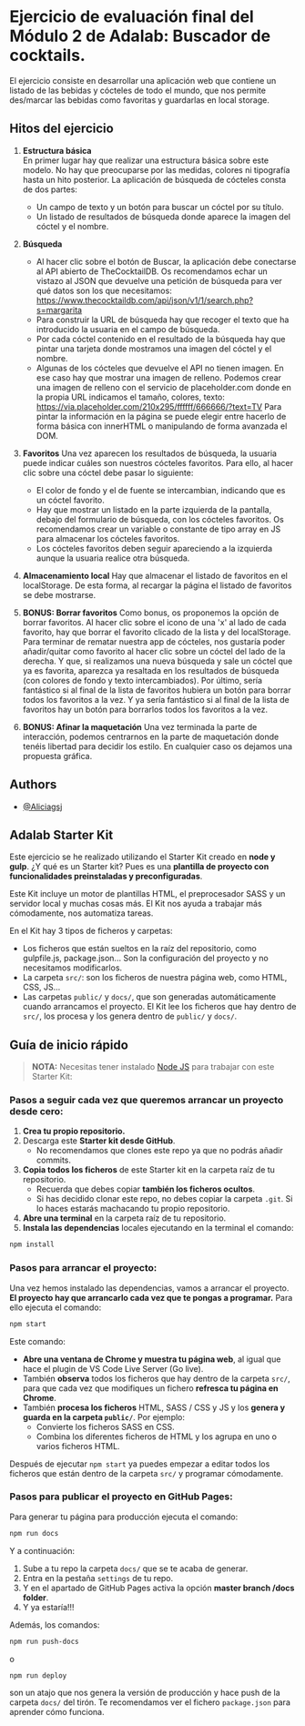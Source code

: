 # Ejercicio de evaluación final del Módulo 2 de Adalab: Buscador de cocktails.

El ejercicio consiste en desarrollar una aplicación web que contiene un listado de las bebidas y cócteles de todo el mundo, que nos permite des/marcar las bebidas como favoritas y guardarlas en local storage.

## Hitos del ejercicio

1. **Estructura básica**  
   En primer lugar hay que realizar una estructura básica sobre este modelo. No hay que preocuparse por las medidas, colores ni tipografía hasta un hito posterior.
   La aplicación de búsqueda de cócteles consta de dos partes:

   - Un campo de texto y un botón para buscar un cóctel por su título.
   - Un listado de resultados de búsqueda donde aparece la imagen del cóctel y el nombre.

2. **Búsqueda**

   - Al hacer clic sobre el botón de Buscar, la aplicación debe conectarse al API abierto de TheCocktailDB. Os recomendamos echar un vistazo al JSON que devuelve una petición de búsqueda para ver qué datos son los que necesitamos: https://www.thecocktaildb.com/api/json/v1/1/search.php?s=margarita
   - Para construir la URL de búsqueda hay que recoger el texto que ha introducido la usuaria en el campo de búsqueda.
   - Por cada cóctel contenido en el resultado de la búsqueda hay que pintar una tarjeta donde mostramos una imagen del cóctel y el nombre.
   - Algunas de los cócteles que devuelve el API no tienen imagen. En ese caso hay que mostrar una imagen de relleno. Podemos crear una imagen de relleno con el servicio de placeholder.com donde en la propia URL indicamos el tamaño, colores, texto: https://via.placeholder.com/210x295/ffffff/666666/?text=TV Para pintar la información en la página se puede elegir entre hacerlo de forma básica con innerHTML o manipulando de forma avanzada el DOM.

3. **Favoritos**
   Una vez aparecen los resultados de búsqueda, la usuaria puede indicar cuáles son nuestros cócteles favoritos. Para ello, al hacer clic sobre una cóctel debe pasar lo siguiente:
   - El color de fondo y el de fuente se intercambian, indicando que es un cóctel favorito.
   - Hay que mostrar un listado en la parte izquierda de la pantalla, debajo del formulario de búsqueda, con los cócteles favoritos. Os recomendamos crear un variable o constante de tipo array en JS para almacenar los cócteles favoritos.
   - Los cócteles favoritos deben seguir apareciendo a la izquierda aunque la usuaria realice otra búsqueda.
4. **Almacenamiento local**
   Hay que almacenar el listado de favoritos en el localStorage. De esta forma, al recargar la página el listado de favoritos se debe mostrarse.
5. **BONUS: Borrar favoritos**
   Como bonus, os proponemos la opción de borrar favoritos. Al hacer clic sobre el icono de una 'x' al lado de cada favorito, hay que borrar el favorito clicado de la lista y del localStorage.
   Para terminar de rematar nuestra app de cócteles, nos gustaría poder añadir/quitar como favorito al hacer clic sobre un cóctel del lado de la derecha. Y que, si realizamos una nueva búsqueda y sale un cóctel que ya es favorita, aparezca ya resaltada en los resultados de búsqueda (con colores de fondo y texto intercambiados).
   Por último, sería fantástico si al final de la lista de favoritos hubiera un botón para borrar todos los favoritos a la vez.
   Y ya sería fantástico si al final de la lista de favoritos hay un botón para borrarlos todos los favoritos a la vez.
6. **BONUS: Afinar la maquetación**
   Una vez terminada la parte de interacción, podemos centrarnos en la parte de maquetación donde tenéis libertad para decidir los estilo. En cualquier caso os dejamos una propuesta gráfica.

## Authors

- [@Aliciagsj](https://www.github.com/Aliciagsj)

## Adalab Starter Kit

Este ejercicio se he realizado utilizando el Starter Kit creado en **node y gulp**. ¿Y qué es un Starter kit? Pues es una **plantilla de proyecto con funcionalidades preinstaladas y preconfiguradas**.

Este Kit incluye un motor de plantillas HTML, el preprocesador SASS y un servidor local y muchas cosas más. El Kit nos ayuda a trabajar más cómodamente, nos automatiza tareas.

En el Kit hay 3 tipos de ficheros y carpetas:

- Los ficheros que están sueltos en la raíz del repositorio, como gulpfile.js, package.json... Son la configuración del proyecto y no necesitamos modificarlos.
- La carpeta `src/`: son los ficheros de nuestra página web, como HTML, CSS, JS...
- Las carpetas `public/` y `docs/`, que son generadas automáticamente cuando arrancamos el proyecto. El Kit lee los ficheros que hay dentro de `src/`, los procesa y los genera dentro de `public/` y `docs/`.

## Guía de inicio rápido

> **NOTA:** Necesitas tener instalado [Node JS](https://nodejs.org/) para trabajar con este Starter Kit:

### Pasos a seguir cada vez que queremos arrancar un proyecto desde cero:

1. **Crea tu propio repositorio.**
1. Descarga este **Starter kit desde GitHub**.
   - No recomendamos que clones este repo ya que no podrás añadir commits.
1. **Copia todos los ficheros** de este Starter kit en la carpeta raíz de tu repositorio.
   - Recuerda que debes copiar **también los ficheros ocultos**.
   - Si has decidido clonar este repo, no debes copiar la carpeta `.git`. Si lo haces estarás machacando tu propio repositorio.
1. **Abre una terminal** en la carpeta raíz de tu repositorio.
1. **Instala las dependencias** locales ejecutando en la terminal el comando:

```bash
npm install
```

### Pasos para arrancar el proyecto:

Una vez hemos instalado las dependencias, vamos a arrancar el proyecto. **El proyecto hay que arrancarlo cada vez que te pongas a programar.** Para ello ejecuta el comando:

```bash
npm start
```

Este comando:

- **Abre una ventana de Chrome y muestra tu página web**, al igual que hace el plugin de VS Code Live Server (Go live).
- También **observa** todos los ficheros que hay dentro de la carpeta `src/`, para que cada vez que modifiques un fichero **refresca tu página en Chrome**.
- También **procesa los ficheros** HTML, SASS / CSS y JS y los **genera y guarda en la carpeta `public/`**. Por ejemplo:
  - Convierte los ficheros SASS en CSS.
  - Combina los diferentes ficheros de HTML y los agrupa en uno o varios ficheros HTML.

Después de ejecutar `npm start` ya puedes empezar a editar todos los ficheros que están dentro de la carpeta `src/` y programar cómodamente.

### Pasos para publicar el proyecto en GitHub Pages:

Para generar tu página para producción ejecuta el comando:

```bash
npm run docs
```

Y a continuación:

1. Sube a tu repo la carpeta `docs/` que se te acaba de generar.
1. Entra en la pestaña `settings` de tu repo.
1. Y en el apartado de GitHub Pages activa la opción **master branch /docs folder**.
1. Y ya estaría!!!

Además, los comandos:

```bash
npm run push-docs
```

o

```bash
npm run deploy
```

son un atajo que nos genera la versión de producción y hace push de la carpeta `docs/` del tirón. Te recomendamos ver el fichero `package.json` para aprender cómo funciona.
